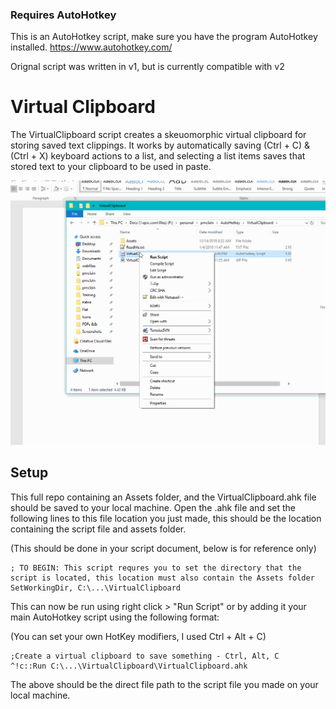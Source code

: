 ### Requires AutoHotkey
This is an AutoHotkey script, make sure you have the program AutoHotkey installed. https://www.autohotkey.com/

Orignal script was written in v1, but is currently compatible with v2

# Virtual Clipboard
The VirtualClipboard script creates a skeuomorphic virtual clipboard for storing saved text clippings. 
It works by automatically saving (Ctrl + C) & (Ctrl + X) keyboard actions to a list, 
and selecting a list items saves that stored text to your clipboard to be used in paste.

![Demo](/VirtualClipboard.gif)

## Setup
This full repo containing an Assets folder, and the VirtualClipboard.ahk file should be saved to your local machine.
Open the .ahk file and set the following lines to this file location you just made, this should be the location containing the script file and assets folder.

(This should be done in your script document, below is for reference only)
```
; TO BEGIN: This script requres you to set the directory that the script is located, this location must also contain the Assets folder
SetWorkingDir, C:\...\VirtualClipboard
```

This can now be run using right click > "Run Script" or by adding it your main AutoHotkey script using the following format:

(You can set your own HotKey modifiers, I used Ctrl + Alt + C)
```
;Create a virtual clipboard to save something - Ctrl, Alt, C
^!c::Run C:\...\VirtualClipboard\VirtualClipboard.ahk
```

The above should be the direct file path to the script file you made on your local machine.
